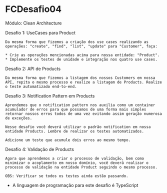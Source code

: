# FCDesafio04
Módulo: Clean Architecture

Desafio 1: UseCases para Product
    
    Da mesma forma que fizemos a criação dos use cases realizando as operações: "create", "find", "list", "update" para "Customer", faça:
        
    * Crie as operações mencionadas acima para nossa entidade: "Product".
    * Implemente os testes de unidade e integração nos quatro use cases.


Desafio 2: API de Products
    
    Da mesma forma que fizemos a listagem dos nossos Customers em nossa API, repita o mesmo processo e realize a listagem de Products. Realize o teste automatizado end-to-end.

Desafio 3: Notification Pattern em Products

    Aprendemos que o notification pattern nos auxilia como um container acumulador de erros para que possamos de uma forma mais simples retornar nossos erros todos de uma vez evitando assim geração numerosa de exceções.

    Nesse desafio você deverá utilizar o padrão notification em nossa entidade Products. Lembre de realizar os testes automatizados.

    Adicione um teste que acumule dois erros ao mesmo tempo.

Desafio 4: Validação de Products

    Agora que aprendemos a criar o processo de validação, bem como minimizar o acoplamento em nosso domínio, você deverá realizar o processo de validação na entidade Product seguindo o mesmo processo.

    OBS: Verificar se todos os testes ainda estão passando.

* A linguagem de programação para este desafio é TypeScript